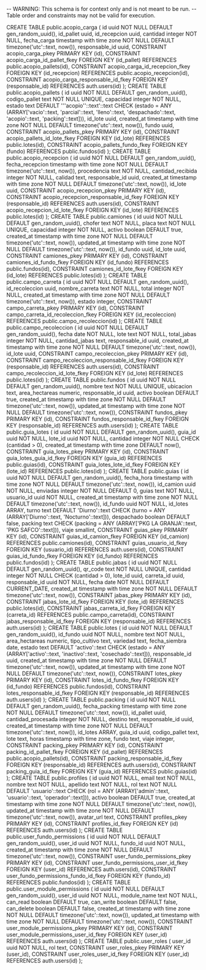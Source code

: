 -- WARNING: This schema is for context only and is not meant to be run.
-- Table order and constraints may not be valid for execution.

CREATE TABLE public.acopio_carga (
  id uuid NOT NULL DEFAULT gen_random_uuid(),
  id_pallet uuid,
  id_recepcion uuid,
  cantidad integer NOT NULL,
  fecha_carga timestamp with time zone NOT NULL DEFAULT timezone('utc'::text, now()),
  responsable_id uuid,
  CONSTRAINT acopio_carga_pkey PRIMARY KEY (id),
  CONSTRAINT acopio_carga_id_pallet_fkey FOREIGN KEY (id_pallet) REFERENCES public.acopio_pallets(id),
  CONSTRAINT acopio_carga_id_recepcion_fkey FOREIGN KEY (id_recepcion) REFERENCES public.acopio_recepcion(id),
  CONSTRAINT acopio_carga_responsable_id_fkey FOREIGN KEY (responsable_id) REFERENCES auth.users(id)
);
CREATE TABLE public.acopio_pallets (
  id uuid NOT NULL DEFAULT gen_random_uuid(),
  codigo_pallet text NOT NULL UNIQUE,
  capacidad integer NOT NULL,
  estado text DEFAULT '''acopio''::text'::text CHECK (estado = ANY (ARRAY['vacio'::text, 'parcial'::text, 'lleno'::text, 'despachado'::text, 'acopio'::text, 'packing'::text])),
  id_lote uuid,
  created_at timestamp with time zone NOT NULL DEFAULT timezone('utc'::text, now()),
  fundo uuid,
  CONSTRAINT acopio_pallets_pkey PRIMARY KEY (id),
  CONSTRAINT acopio_pallets_id_lote_fkey FOREIGN KEY (id_lote) REFERENCES public.lotes(id),
  CONSTRAINT acopio_pallets_fundo_fkey FOREIGN KEY (fundo) REFERENCES public.fundos(id)
);
CREATE TABLE public.acopio_recepcion (
  id uuid NOT NULL DEFAULT gen_random_uuid(),
  fecha_recepcion timestamp with time zone NOT NULL DEFAULT timezone('utc'::text, now()),
  procedencia text NOT NULL,
  cantidad_recibida integer NOT NULL,
  calidad text,
  responsable_id uuid,
  created_at timestamp with time zone NOT NULL DEFAULT timezone('utc'::text, now()),
  id_lote uuid,
  CONSTRAINT acopio_recepcion_pkey PRIMARY KEY (id),
  CONSTRAINT acopio_recepcion_responsable_id_fkey FOREIGN KEY (responsable_id) REFERENCES auth.users(id),
  CONSTRAINT acopio_recepcion_id_lote_fkey FOREIGN KEY (id_lote) REFERENCES public.lotes(id)
);
CREATE TABLE public.camiones (
  id uuid NOT NULL DEFAULT gen_random_uuid(),
  chofer text NOT NULL,
  placa text NOT NULL UNIQUE,
  capacidad integer NOT NULL,
  activo boolean DEFAULT true,
  created_at timestamp with time zone NOT NULL DEFAULT timezone('utc'::text, now()),
  updated_at timestamp with time zone NOT NULL DEFAULT timezone('utc'::text, now()),
  id_fundo uuid,
  id_lote uuid,
  CONSTRAINT camiones_pkey PRIMARY KEY (id),
  CONSTRAINT camiones_id_fundo_fkey FOREIGN KEY (id_fundo) REFERENCES public.fundos(id),
  CONSTRAINT camiones_id_lote_fkey FOREIGN KEY (id_lote) REFERENCES public.lotes(id)
);
CREATE TABLE public.campo_carreta (
  id uuid NOT NULL DEFAULT gen_random_uuid(),
  id_recoleccion uuid,
  nombre_carreta text NOT NULL,
  total integer NOT NULL,
  created_at timestamp with time zone NOT NULL DEFAULT timezone('utc'::text, now()),
  estado integer,
  CONSTRAINT campo_carreta_pkey PRIMARY KEY (id),
  CONSTRAINT campo_carreta_id_recoleccion_fkey FOREIGN KEY (id_recoleccion) REFERENCES public.campo_recoleccion(id)
);
CREATE TABLE public.campo_recoleccion (
  id uuid NOT NULL DEFAULT gen_random_uuid(),
  fecha date NOT NULL,
  lote text NOT NULL,
  total_jabas integer NOT NULL,
  cantidad_jabas text,
  responsable_id uuid,
  created_at timestamp with time zone NOT NULL DEFAULT timezone('utc'::text, now()),
  id_lote uuid,
  CONSTRAINT campo_recoleccion_pkey PRIMARY KEY (id),
  CONSTRAINT campo_recoleccion_responsable_id_fkey FOREIGN KEY (responsable_id) REFERENCES auth.users(id),
  CONSTRAINT campo_recoleccion_id_lote_fkey FOREIGN KEY (id_lote) REFERENCES public.lotes(id)
);
CREATE TABLE public.fundos (
  id uuid NOT NULL DEFAULT gen_random_uuid(),
  nombre text NOT NULL UNIQUE,
  ubicacion text,
  area_hectareas numeric,
  responsable_id uuid,
  activo boolean DEFAULT true,
  created_at timestamp with time zone NOT NULL DEFAULT timezone('utc'::text, now()),
  updated_at timestamp with time zone NOT NULL DEFAULT timezone('utc'::text, now()),
  CONSTRAINT fundos_pkey PRIMARY KEY (id),
  CONSTRAINT fundos_responsable_id_fkey FOREIGN KEY (responsable_id) REFERENCES auth.users(id)
);
CREATE TABLE public.guia_lotes (
  id uuid NOT NULL DEFAULT gen_random_uuid(),
  guia_id uuid NOT NULL,
  lote_id uuid NOT NULL,
  cantidad integer NOT NULL CHECK (cantidad > 0),
  created_at timestamp with time zone DEFAULT now(),
  CONSTRAINT guia_lotes_pkey PRIMARY KEY (id),
  CONSTRAINT guia_lotes_guia_id_fkey FOREIGN KEY (guia_id) REFERENCES public.guias(id),
  CONSTRAINT guia_lotes_lote_id_fkey FOREIGN KEY (lote_id) REFERENCES public.lotes(id)
);
CREATE TABLE public.guias (
  id uuid NOT NULL DEFAULT gen_random_uuid(),
  fecha_hora timestamp with time zone NOT NULL DEFAULT timezone('utc'::text, now()),
  id_camion uuid NOT NULL,
  enviadas integer NOT NULL DEFAULT 0,
  guias text NOT NULL,
  usuario_id uuid NOT NULL,
  created_at timestamp with time zone NOT NULL DEFAULT timezone('utc'::text, now()),
  id_fundo uuid NOT NULL,
  id_lotes ARRAY,
  turno text DEFAULT 'Diurno'::text CHECK (turno = ANY (ARRAY['Diurno'::text, 'Nocturno'::text])),
  despachado boolean DEFAULT false,
  packing text CHECK (packing = ANY (ARRAY['PKG LA GRANJA'::text, 'PKG SAFCO'::text])),
  viaje smallint,
  CONSTRAINT guias_pkey PRIMARY KEY (id),
  CONSTRAINT guias_id_camion_fkey FOREIGN KEY (id_camion) REFERENCES public.camiones(id),
  CONSTRAINT guias_usuario_id_fkey FOREIGN KEY (usuario_id) REFERENCES auth.users(id),
  CONSTRAINT guias_id_fundo_fkey FOREIGN KEY (id_fundo) REFERENCES public.fundos(id)
);
CREATE TABLE public.jabas (
  id uuid NOT NULL DEFAULT gen_random_uuid(),
  qr_code text NOT NULL UNIQUE,
  cantidad integer NOT NULL CHECK (cantidad > 0),
  lote_id uuid,
  carreta_id uuid,
  responsable_id uuid NOT NULL,
  fecha date NOT NULL DEFAULT CURRENT_DATE,
  created_at timestamp with time zone NOT NULL DEFAULT timezone('utc'::text, now()),
  CONSTRAINT jabas_pkey PRIMARY KEY (id),
  CONSTRAINT jabas_lote_id_fkey FOREIGN KEY (lote_id) REFERENCES public.lotes(id),
  CONSTRAINT jabas_carreta_id_fkey FOREIGN KEY (carreta_id) REFERENCES public.campo_carreta(id),
  CONSTRAINT jabas_responsable_id_fkey FOREIGN KEY (responsable_id) REFERENCES auth.users(id)
);
CREATE TABLE public.lotes (
  id uuid NOT NULL DEFAULT gen_random_uuid(),
  id_fundo uuid NOT NULL,
  nombre text NOT NULL,
  area_hectareas numeric,
  tipo_cultivo text,
  variedad text,
  fecha_siembra date,
  estado text DEFAULT 'activo'::text CHECK (estado = ANY (ARRAY['activo'::text, 'inactivo'::text, 'cosechado'::text])),
  responsable_id uuid,
  created_at timestamp with time zone NOT NULL DEFAULT timezone('utc'::text, now()),
  updated_at timestamp with time zone NOT NULL DEFAULT timezone('utc'::text, now()),
  CONSTRAINT lotes_pkey PRIMARY KEY (id),
  CONSTRAINT lotes_id_fundo_fkey FOREIGN KEY (id_fundo) REFERENCES public.fundos(id),
  CONSTRAINT lotes_responsable_id_fkey FOREIGN KEY (responsable_id) REFERENCES auth.users(id)
);
CREATE TABLE public.packing (
  id uuid NOT NULL DEFAULT gen_random_uuid(),
  fecha_packing timestamp with time zone NOT NULL DEFAULT timezone('utc'::text, now()),
  id_pallet uuid,
  cantidad_procesada integer NOT NULL,
  destino text,
  responsable_id uuid,
  created_at timestamp with time zone NOT NULL DEFAULT timezone('utc'::text, now()),
  id_lotes ARRAY,
  guia_id uuid,
  codigo_pallet text,
  lote text,
  horas timestamp with time zone,
  fundo text,
  viaje integer,
  CONSTRAINT packing_pkey PRIMARY KEY (id),
  CONSTRAINT packing_id_pallet_fkey FOREIGN KEY (id_pallet) REFERENCES public.acopio_pallets(id),
  CONSTRAINT packing_responsable_id_fkey FOREIGN KEY (responsable_id) REFERENCES auth.users(id),
  CONSTRAINT packing_guia_id_fkey FOREIGN KEY (guia_id) REFERENCES public.guias(id)
);
CREATE TABLE public.profiles (
  id uuid NOT NULL,
  email text NOT NULL,
  nombre text NOT NULL,
  apellido text NOT NULL,
  rol text NOT NULL DEFAULT 'usuario'::text CHECK (rol = ANY (ARRAY['admin'::text, 'usuario'::text, 'operador'::text])),
  activo boolean DEFAULT true,
  created_at timestamp with time zone NOT NULL DEFAULT timezone('utc'::text, now()),
  updated_at timestamp with time zone NOT NULL DEFAULT timezone('utc'::text, now()),
  avatar_url text,
  CONSTRAINT profiles_pkey PRIMARY KEY (id),
  CONSTRAINT profiles_id_fkey FOREIGN KEY (id) REFERENCES auth.users(id)
);
CREATE TABLE public.user_fundo_permissions (
  id uuid NOT NULL DEFAULT gen_random_uuid(),
  user_id uuid NOT NULL,
  fundo_id uuid NOT NULL,
  created_at timestamp with time zone NOT NULL DEFAULT timezone('utc'::text, now()),
  CONSTRAINT user_fundo_permissions_pkey PRIMARY KEY (id),
  CONSTRAINT user_fundo_permissions_user_id_fkey FOREIGN KEY (user_id) REFERENCES auth.users(id),
  CONSTRAINT user_fundo_permissions_fundo_id_fkey FOREIGN KEY (fundo_id) REFERENCES public.fundos(id)
);
CREATE TABLE public.user_module_permissions (
  id uuid NOT NULL DEFAULT gen_random_uuid(),
  user_id uuid NOT NULL,
  module_name text NOT NULL,
  can_read boolean DEFAULT true,
  can_write boolean DEFAULT false,
  can_delete boolean DEFAULT false,
  created_at timestamp with time zone NOT NULL DEFAULT timezone('utc'::text, now()),
  updated_at timestamp with time zone NOT NULL DEFAULT timezone('utc'::text, now()),
  CONSTRAINT user_module_permissions_pkey PRIMARY KEY (id),
  CONSTRAINT user_module_permissions_user_id_fkey FOREIGN KEY (user_id) REFERENCES auth.users(id)
);
CREATE TABLE public.user_roles (
  user_id uuid NOT NULL,
  rol text,
  CONSTRAINT user_roles_pkey PRIMARY KEY (user_id),
  CONSTRAINT user_roles_user_id_fkey FOREIGN KEY (user_id) REFERENCES auth.users(id)
);